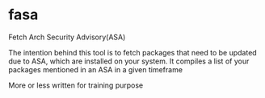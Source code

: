 # fasa
Fetch Arch Security Advisory(ASA)

The intention behind this tool is to fetch
packages that need to be updated due to ASA, which are
installed on your system.
It compiles a list of your packages mentioned in an ASA
in a given timeframe

More or less written for training purpose
